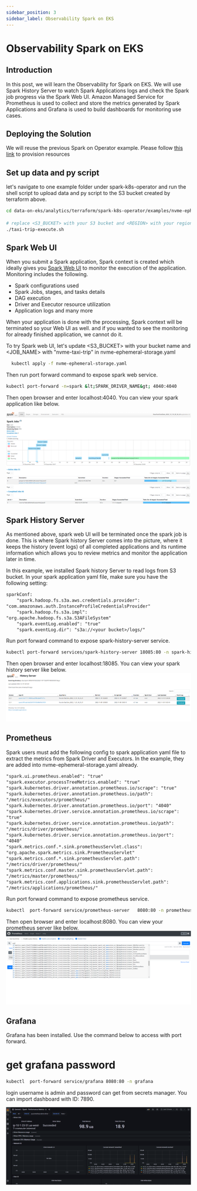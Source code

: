 ```yaml
---
sidebar_position: 3
sidebar_label: Observability Spark on EKS
---
```

# Observability Spark on EKS

## Introduction
In this post, we will learn the Observability for Spark on EKS. We will use Spark History Server to watch Spark Applications logs and check the Spark job progress via the Spark Web UI. Amazon Managed Service for Prometheus is used to collect and store the metrics generated by Spark Applications and Grafana is used to build dashboards for monitoring use cases.

## Deploying the Solution
We will reuse the previous Spark on Operator example. Please follow [this link](https://awslabs.github.io/data-on-eks/docs/data-analytics/spark-operator-yunikorn#deploying-the-solution) to provision resources


## Set up data and py script
let's navigate to one example folder under spark-k8s-operator and run the shell script to upload data and py script to the S3 bucket created by terraform above.
```bash
cd data-on-eks/analytics/terraform/spark-k8s-operator/examples/nvme-ephemeral-storage

# replace <S3_BUCKET> with your S3 bucket and <REGION> with your region, then run
./taxi-trip-execute.sh
```

## Spark Web UI
When you submit a Spark application, Spark context is created which ideally gives you [Spark Web UI](https://sparkbyexamples.com/spark/spark-web-ui-understanding/) to monitor the execution of the application. Monitoring includes the following.
- Spark configurations used
- Spark Jobs, stages, and tasks details
- DAG execution
- Driver and Executor resource utilization
- Application logs and many more <br/>

When your application is done with the processing, Spark context will be terminated so your Web UI as well. and if you wanted to see the monitoring for already finished application, we cannot do it.

To try Spark web UI, let's update <S3_BUCKET> with your bucket name and <JOB_NAME> with "nvme-taxi-trip" in nvme-ephemeral-storage.yaml

```bash
  kubectl apply -f nvme-ephemeral-storage.yaml
```

Then run port forward command to expose spark web service.
```bash
kubectl port-forward -n=spark &lt;SPARK_DRIVER_NAME&gt; 4040:4040
```

Then open browser and enter localhost:4040. You can view your spark application like below.

![img.png](img/spark-web-ui.png)

## Spark History Server
As mentioned above, spark web UI will be terminated once the spark job is done. This is where Spark history Server comes into the picture, where it keeps the history (event logs) of all completed applications and its runtime information which allows you to review metrics and monitor the application later in time.

In this example, we installed Spark history Server to read logs from S3 bucket. In your spark application yaml file, make sure you have the following setting:

    sparkConf:
        "spark.hadoop.fs.s3a.aws.credentials.provider": "com.amazonaws.auth.InstanceProfileCredentialsProvider"
        "spark.hadoop.fs.s3a.impl": "org.apache.hadoop.fs.s3a.S3AFileSystem"
        "spark.eventLog.enabled": "true"
        "spark.eventLog.dir": "s3a://<your bucket>/logs/"

Run port forward command to expose spark-history-server service.
```bash
kubectl port-forward services/spark-history-server 18085:80 -n spark-history-server
```

Then open browser and enter localhost:18085. You can view your spark history server like below.
![img.png](img/spark-history-server.png)



## Prometheus
Spark users must add the following config to spark application yaml file to extract the metrics from Spark Driver and Executors. In the example, they are added into nvme-ephemeral-storage.yaml already.

    "spark.ui.prometheus.enabled": "true"
    "spark.executor.processTreeMetrics.enabled": "true"
    "spark.kubernetes.driver.annotation.prometheus.io/scrape": "true"
    "spark.kubernetes.driver.annotation.prometheus.io/path": "/metrics/executors/prometheus/"
    "spark.kubernetes.driver.annotation.prometheus.io/port": "4040"
    "spark.kubernetes.driver.service.annotation.prometheus.io/scrape": "true"
    "spark.kubernetes.driver.service.annotation.prometheus.io/path": "/metrics/driver/prometheus/"
    "spark.kubernetes.driver.service.annotation.prometheus.io/port": "4040"
    "spark.metrics.conf.*.sink.prometheusServlet.class": "org.apache.spark.metrics.sink.PrometheusServlet"
    "spark.metrics.conf.*.sink.prometheusServlet.path": "/metrics/driver/prometheus/"
    "spark.metrics.conf.master.sink.prometheusServlet.path": "/metrics/master/prometheus/"
    "spark.metrics.conf.applications.sink.prometheusServlet.path": "/metrics/applications/prometheus/"

Run port forward command to expose prometheus service.
```bash
kubectl  port-forward service/prometheus-server   8080:80 -n prometheus
```

Then open browser and enter localhost:8080. You can view your prometheus server like below.
![img.png](img/prometheus-spark.png)

## Grafana
Grafana has been installed. Use the command below to access with port forward.

# get grafana password

```bash
kubectl  port-forward service/grafana 8080:80 -n grafana  
```

login username is admin and password can get from secrets manager. You can import dashboard with ID: 7890.

![img.png](img/spark-grafana-dashboard.png)
